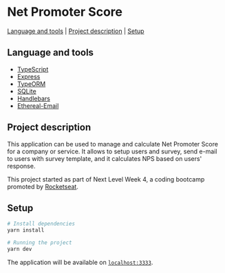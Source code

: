 # Net Promoter Score

[Language and tools](#language-and-tools) |
[Project description](#project-description) |
[Setup](#setup)

## Language and tools

-   [TypeScript](https://www.typescriptlang.org/)
-   [Express](https://expressjs.com/)
-   [TypeORM](https://typeorm.io/)
-   [SQLite](https://www.sqlite.org/index.html)
-   [Handlebars](https://handlebarsjs.com/)
-   [Ethereal-Email](https://ethereal.email/)

## Project description

This application can be used to manage and calculate Net Promoter Score for a company or service. It allows to setup users and survey, send e-mail to users with survey template, and it calculates NPS based on users' response.

This project started as part of Next Level Week 4, a coding bootcamp promoted by [Rocketseat](https://rocketseat.com.br/).

## Setup

```sh
# Install dependencies
yarn install

# Running the project
yarn dev
```

The application will be available on [`localhost:3333`](http://localhost:3333).
